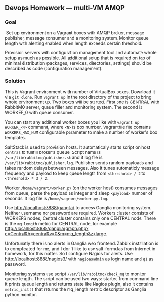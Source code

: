 ## Devops Homework — multi-VM AMQP
### Goal
 Set up environment on a Vagrant boxes with AMQP broker, message publisher, message consumer and a monitoring system. Monitor queue length with alerting enabled when length exceeds certain threshold.

Provision servers with configuration management tool and automate whole setup as much as possible. All additional setup that is required on top of minimal distribution (packages, services, directories, settings) should be described as code (configuration management).

### Solution
This is Vagrant environment with number of VirtualBox boxes.  Download it via `git clone`. Run `vagrant up` in the root directory of the project to bring whole environment up. Two boxes will be started. First one is CENTRAL with RabbitMQ server, queue filler and monitoring system. The second is WORKER_0 with queue consumer. 

You can start any additional worker boxes you like with `vagrant up WORKER_<N>` command, where `<N>` is box number. Vagrantfile file contains `WORKERS_MAX_NUM` configurable parameter to make a number of worker's box templates.

SaltStack is used to provision hosts. It automaticaly starts script on host `central` to fullfill broker's queue. Script name is `/var/lib/rabbitmq/publisher.sh` and it log file is `/var/lib/rabbitmq/publisher.log`. Publisher sends random payloads and takes random delays between messages. Also it tunes automaticly message frequency and payload to keep queue length from `<threshold> / 2` to `<threshold> * 3 / 2`.

Worker `/home/vagrant/worker.py` (on the worker host) consumes messages from queue, parse the payload as integer and sleep `<payload>` number of seconds. It log file is `/home/vagrant/worker.py.log`.

Use [http://localhost:8888/ganglia/](http://localhost:8888/ganglia/) to access Ganglia monitoring system. Neither username nor password are required. Workers cluster consists of WORKERS nodes, Central cluster contains only one CENTRAL node. There is the `mq_length` metric for CENTRAL node, for example [http://localhost:8888/ganglia/graph.php?c=Central&h=central&v=0&m=mq_length&z=large](http://localhost:8888/ganglia/graph.php?c=Central&h=central&v=0&m=mq_length&z=large).

Unfortunatly there is no alerts in Ganglia web frontend. Zabbix installation is to complicated for me, and I don't like to use salt-formulas from Internet in homework, for this matter. So I configure Nagios for alerts. Use [http://localhost:8888/nagios3/](http://localhost:8888/ganglia/) with `nagioasadmin` as login name and `q1` as password.

Monitoring systems use script `/var/lib/rabbitmq/check_mq` to monitor queue length. The script can be used two ways: started from command line it prints queue length and returns state like Nagios plugin, also it contains `metric_init()` that returns the mq_length metric descriptor as Ganglia python monitor. 
